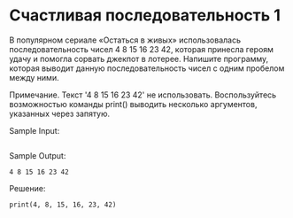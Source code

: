 # Счастливая последовательность 1

В популярном сериале «Остаться в живых» использовалась последовательность чисел 4 8 15 16 23 42, которая принесла героям удачу и помогла сорвать джекпот в лотерее. Напишите программу, которая выводит данную последовательность чисел с одним пробелом между ними.

Примечание. Текст '4 8 15 16 23 42' не использовать. Воспользуйтесь возможностью команды print() выводить несколько аргументов, указанных через запятую.

Sample Input:
```

```

Sample Output:
```
4 8 15 16 23 42
```

Решение:
```
print(4, 8, 15, 16, 23, 42)
```
